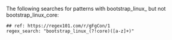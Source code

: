 
The following searches for patterns with bootstrap_linux_ but not bootstrap_linux_core:

    ## ref: https://regex101.com/r/gFgCon/1
    regex_search: "bootstrap_linux_(?!core)([a-z]+)"
